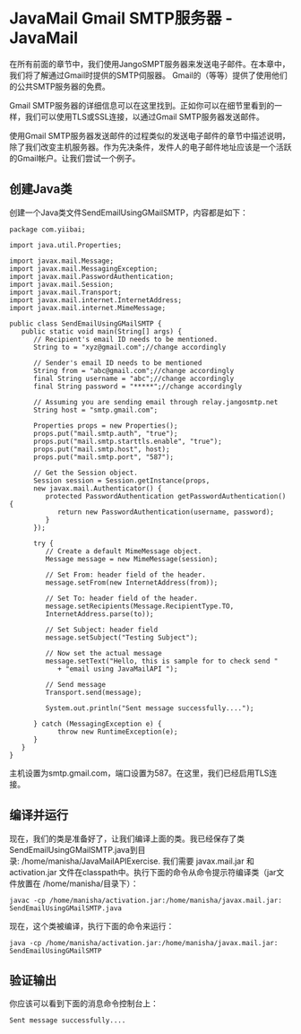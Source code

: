 # JavaMail Gmail SMTP服务器 - JavaMail

在所有前面的章节中，我们使用JangoSMPT服务器来发送电子邮件。在本章中，我们将了解通过Gmail时提供的SMTP伺服器。 Gmail的（等等）提供了使用他们的公共SMTP服务器的免费。

Gmail SMTP服务器的详细信息可以在这里找到。正如你可以在细节里看到的一样，我们可以使用TLS或SSL连接，以通过Gmail SMTP服务器发送邮件。

使用Gmail SMTP服务器发送邮件的过程类似的发送电子邮件的章节中描述说明，除了我们改变主机服务器。作为先决条件，发件人的电子邮件地址应该是一个活跃的Gmail帐户。让我们尝试一个例子。

## 创建Java类

创建一个Java类文件SendEmailUsingGMailSMTP，内容都是如下：

```
package com.yiibai;

import java.util.Properties;

import javax.mail.Message;
import javax.mail.MessagingException;
import javax.mail.PasswordAuthentication;
import javax.mail.Session;
import javax.mail.Transport;
import javax.mail.internet.InternetAddress;
import javax.mail.internet.MimeMessage;

public class SendEmailUsingGMailSMTP {
   public static void main(String[] args) {
      // Recipient's email ID needs to be mentioned.
      String to = "xyz@gmail.com";//change accordingly

      // Sender's email ID needs to be mentioned
      String from = "abc@gmail.com";//change accordingly
      final String username = "abc";//change accordingly
      final String password = "*****";//change accordingly

      // Assuming you are sending email through relay.jangosmtp.net
      String host = "smtp.gmail.com";

      Properties props = new Properties();
      props.put("mail.smtp.auth", "true");
      props.put("mail.smtp.starttls.enable", "true");
      props.put("mail.smtp.host", host);
      props.put("mail.smtp.port", "587");

      // Get the Session object.
      Session session = Session.getInstance(props,
      new javax.mail.Authenticator() {
         protected PasswordAuthentication getPasswordAuthentication() {
            return new PasswordAuthentication(username, password);
         }
      });

      try {
         // Create a default MimeMessage object.
         Message message = new MimeMessage(session);

         // Set From: header field of the header.
         message.setFrom(new InternetAddress(from));

         // Set To: header field of the header.
         message.setRecipients(Message.RecipientType.TO,
         InternetAddress.parse(to));

         // Set Subject: header field
         message.setSubject("Testing Subject");

         // Now set the actual message
         message.setText("Hello, this is sample for to check send "
            + "email using JavaMailAPI ");

         // Send message
         Transport.send(message);

         System.out.println("Sent message successfully....");

      } catch (MessagingException e) {
            throw new RuntimeException(e);
      }
   }
}
```

主机设置为smtp.gmail.com，端口设置为587。在这里，我们已经启用TLS连接。

## 编译并运行

现在，我们的类是准备好了，让我们编译上面的类。我已经保存了类SendEmailUsingGMailSMTP.java到目录: /home/manisha/JavaMailAPIExercise. 我们需要 javax.mail.jar 和 activation.jar 文件在classpath中。执行下面的命令从命令提示符编译类（jar文件放置在 /home/manisha/目录下）：

```
javac -cp /home/manisha/activation.jar:/home/manisha/javax.mail.jar: SendEmailUsingGMailSMTP.java
```

现在，这个类被编译，执行下面的命令来运行：

```
java -cp /home/manisha/activation.jar:/home/manisha/javax.mail.jar: SendEmailUsingGMailSMTP
```

## 验证输出

你应该可以看到下面的消息命令控制台上：

```
Sent message successfully....
```

